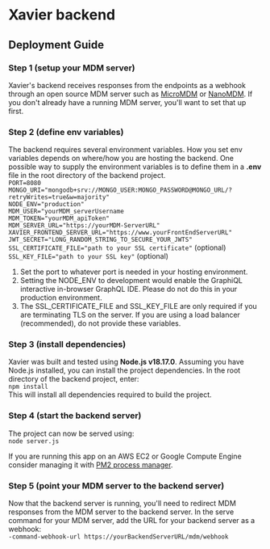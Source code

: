# Xavier backend

## Deployment Guide

### Step 1 (setup your MDM server)
Xavier's backend receives responses from the endpoints as a webhook through an open source MDM server such as [MicroMDM](https://micromdm.io) or [NanoMDM](https://github.com/micromdm/nanomdm). If you don't already have a running MDM server, you'll want to set that up first.

### Step 2 (define env variables)
The backend requires several environment variables. How you set env variables depends on where/how you are hosting the backend. One possible way to supply the environment variables is to define them in a **.env** file in the root directory of the backend project.\
`PORT=8080`\
`MONGO_URI="mongodb+srv://MONGO_USER:MONGO_PASSWORD@MONGO_URL/?retryWrites=true&w=majority"`\
`NODE_ENV="production"`\
`MDM_USER="yourMDM_serverUsername`\
`MDM_TOKEN="yourMDM_apiToken"`\
`MDM_SERVER_URL="https://yourMDM-ServerURL"`\
`XAVIER_FRONTEND_SERVER_URL="https://www.yourFrontEndServerURL"`\
`JWT_SECRET="LONG_RANDOM_STRING_TO_SECURE_YOUR_JWTS"`\
`SSL_CERTIFICATE_FILE="path to your SSL certificate"` (optional)\
`SSL_KEY_FILE="path to your SSL key"` (optional)

1. Set the port to whatever port is needed in your hosting environment.
2. Setting the NODE_ENV to development would enable the GraphiQL interactive in-browser GraphQL IDE. Please do not do this in your production environment.
3. The SSL_CERTIFICATE_FILE and SSL_KEY_FILE are only required if you are terminating TLS on the server. If you are using a load balancer (recommended), do not provide these variables.

### Step 3 (install dependencies)
Xavier was built and tested using **Node.js v18.17.0**. Assuming you have Node.js installed, you can install the project dependencies. In the root directory of the backend project, enter:\
`npm install` \
This will install all dependencies required to build the project.

### Step 4 (start the backend server)
The project can now be served using:\
`node server.js`

If you are running this app on an AWS EC2 or Google Compute Engine consider managing it with [PM2 process manager](https://pm2.keymetrics.io).

### Step 5 (point your MDM server to the backend server)
Now that the backend server is running, you'll need to redirect MDM responses from the MDM server to the backend server. In the serve command for your MDM server, add the URL for your backend server as a webhook:\
`-command-webhook-url https://yourBackendServerURL/mdm/webhook
`
